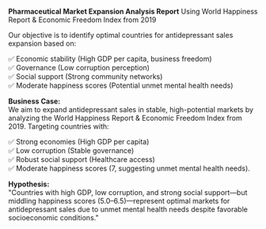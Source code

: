 **Pharmaceutical Market Expansion Analysis Report**
Using World Happiness Report & Economic Freedom Index from 2019  

Our objective is to identify optimal countries for antidepressant sales expansion based on: 
  
✅ Economic stability (High GDP per capita, business freedom)  
✅ Governance (Low corruption perception)  
✅ Social support (Strong community networks)  
✅ Moderate happiness scores (Potential unmet mental health needs)  
  
**Business Case:**  
We aim to expand antidepressant sales in stable, high-potential markets by analyzing the World Happiness Report & Economic Freedom Index from 2019. Targeting countries with:  
  
✅ Strong economies (High GDP per capita)  
✅ Low corruption (Stable governance)  
✅ Robust social support (Healthcare access)  
✅ Moderate happiness scores (7, suggesting unmet mental health needs).  
  
**Hypothesis:**   
"Countries with high GDP, low corruption, and strong social support—but middling happiness scores (5.0–6.5)—represent optimal markets for antidepressant sales due to unmet mental health needs despite favorable
socioeconomic conditions."
